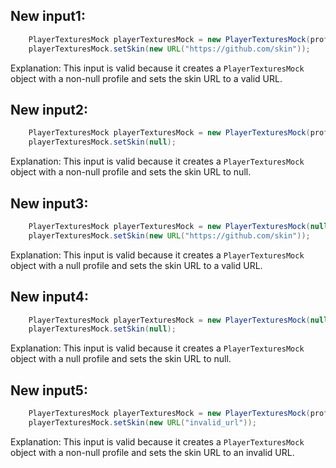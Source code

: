 ## New input1:
```java
    PlayerTexturesMock playerTexturesMock = new PlayerTexturesMock(profile);
    playerTexturesMock.setSkin(new URL("https://github.com/skin"));
```
Explanation: This input is valid because it creates a `PlayerTexturesMock` object with a non-null profile and sets the skin URL to a valid URL.

## New input2:
```java
    PlayerTexturesMock playerTexturesMock = new PlayerTexturesMock(profile);
    playerTexturesMock.setSkin(null);
```
Explanation: This input is valid because it creates a `PlayerTexturesMock` object with a non-null profile and sets the skin URL to null.

## New input3:
```java
    PlayerTexturesMock playerTexturesMock = new PlayerTexturesMock(null);
    playerTexturesMock.setSkin(new URL("https://github.com/skin"));
```
Explanation: This input is valid because it creates a `PlayerTexturesMock` object with a null profile and sets the skin URL to a valid URL.

## New input4:
```java
    PlayerTexturesMock playerTexturesMock = new PlayerTexturesMock(null);
    playerTexturesMock.setSkin(null);
```
Explanation: This input is valid because it creates a `PlayerTexturesMock` object with a null profile and sets the skin URL to null.

## New input5:
```java
    PlayerTexturesMock playerTexturesMock = new PlayerTexturesMock(profile);
    playerTexturesMock.setSkin(new URL("invalid_url"));
```
Explanation: This input is valid because it creates a `PlayerTexturesMock` object with a non-null profile and sets the skin URL to an invalid URL.
